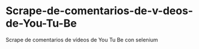 # Scrape-de-comentarios-de-v-deos-de-You-Tu-Be
Scrape de comentarios de vídeos de You Tu Be con selenium

